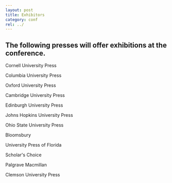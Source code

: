 ```yaml
---
layout: post
title: Exhibitors
category: conf
rel: ../
---
```


## The following presses will offer exhibitions at the conference.

Cornell University Press 

Columbia University Press 

Oxford University Press

Cambridge University Press

Edinburgh University Press 

Johns Hopkins University Press

Ohio State University Press

Bloomsbury

University Press of Florida

Scholar's Choice

Palgrave Macmillan

Clemson University Press